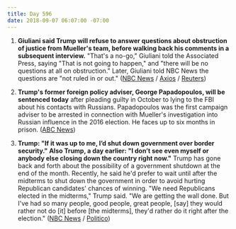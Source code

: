 ```yaml
---
title: Day 596
date: 2018-09-07 06:07:00 -07:00
---
```


1. **Giuliani said Trump will refuse to answer questions about obstruction of justice from Mueller's team, before walking back his comments in a subsequent interview.** "That's a no-go," Giuliani told the Associated Press, saying "That is not going to happen," and "there will be no questions at all on obstruction." Later, Giuliani told NBC News the questions are "not ruled in or out." ([NBC News](https://www.nbcnews.com/politics/donald-trump/giuliani-says-trump-will-not-answer-investigators-obstruction-questions-n907316) / [Axios](https://www.axios.com/mueller-investigation-trump-subpoena-501c5b82-52ca-4ede-80e0-6e63cc00ba8b.html) / [Reuters](https://www.reuters.com/article/us-usa-trump-russia/mueller-hardens-stance-on-trump-interview-in-russia-probe-giuliani-says-idUSKCN1LN01W))

2. **Trump's former foreign policy adviser, George Papadopoulos, will be sentenced today** after pleading guilty in October to lying to the FBI about his contacts with Russians. Papadopoulos was the first campaign adviser to be arrested in connection with Mueller's investigation into Russian influence in the 2016 election. He faces up to six months in prison. ([ABC News](https://abcnews.go.com/Politics/papadopoulos-sentenced-russia-investigation/story?id=57658992))

3. **Trump: "If it was up to me, I’d shut down government over border security." Also Trump, a day earlier: "I don’t see even myself or anybody else closing down the country right now."** Trump has gone back and forth about the possibility of a government shutdown at the end of the month. Recently, he said he'd prefer to wait until after the midterms to shut down the government in order to avoid hurting Republican candidates' chances of winning. "We need Republicans elected in the midterms," Trump said. "We are getting the wall done. But I've had so many people, good people, great people, \[say\] they would rather not do \[it\] before \[the midterms\], they'd rather do it right after the election." ([NBC News](https://www.cnbc.com/2018/09/07/trump-if-up-to-me-id-shut-down-the-government-over-border-security.html) / [Politico](https://www.politico.com/story/2018/09/07/trump-government-shutdown-border-wall-810638))